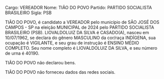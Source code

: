 Cargo: VEREADOR
Nome: TIÃO DO POVO
Partido: PARTIDO SOCIALISTA BRASILEIRO
Sigla: PSB

TIÃO DO POVO, é candidato a VEREADOR pelo município de SÃO JOSÉ DOS CAMPOS - SP na eleição MUNICIPAL de 2024 pelo PARTIDO SOCIALISTA BRASILEIRO (PSB).
LIOVALDOLUIZ DA SILVA é CASADO(A), nasceu em 10/07/1962, se declara do gênero MASCULINO da cor/raça INDÍGENA, sua ocupação é VIGILANTE, e seu grau de instrução é ENSINO MÉDIO COMPLETO.
Seu nome completo é LIOVALDOLUIZ DA SILVA, e seu número de urna é 40190.

TIÃO DO POVO não declarou bens.


TIÃO DO POVO não forneceu dados das redes sociais.